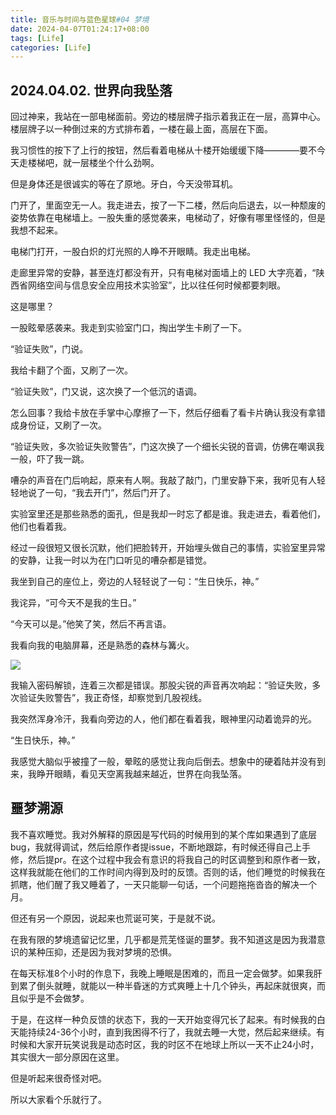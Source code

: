 ```yaml
---
title: 音乐与时间与蓝色星球#04 梦境
date: 2024-04-07T01:24:17+08:00
tags: [Life]
categories: [Life]
---
```


## 2024.04.02. 世界向我坠落

回过神来，我站在一部电梯面前。旁边的楼层牌子指示着我正在一层，高算中心。楼层牌子以一种倒过来的方式排布着，一楼在最上面，高层在下面。

我习惯性的按下了上行的按钮，然后看着电梯从十楼开始缓缓下降————要不今天走楼梯吧，就一层楼坐个什么劲啊。

但是身体还是很诚实的等在了原地。牙白，今天没带耳机。

门开了，里面空无一人。我走进去，按了一下二楼，然后向后退去，以一种颓废的姿势依靠在电梯墙上。一股失重的感觉袭来，电梯动了，好像有哪里怪怪的，但是我想不起来。

电梯门打开，一股白炽的灯光照的人睁不开眼睛。我走出电梯。

走廊里异常的安静，甚至连灯都没有开，只有电梯对面墙上的 LED 大字亮着，“陕西省网络空间与信息安全应用技术实验室”，比以往任何时候都要刺眼。

这是哪里？

一股眩晕感袭来。我走到实验室门口，掏出学生卡刷了一下。

“验证失败”，门说。

我给卡翻了个面，又刷了一次。

“验证失败”，门又说，这次换了一个低沉的语调。

怎么回事？我给卡放在手掌中心摩擦了一下，然后仔细看了看卡片确认我没有拿错成身份证，又刷了一次。

“验证失败，多次验证失败警告”，门这次换了一个细长尖锐的音调，仿佛在嘲讽我一般，吓了我一跳。

嘈杂的声音在门后响起，原来有人啊。我敲了敲门，门里安静下来，我听见有人轻轻地说了一句，“我去开门”，然后门开了。

实验室里还是那些熟悉的面孔，但是我却一时忘了都是谁。我走进去，看着他们，他们也看着我。

经过一段很短又很长沉默，他们把脸转开，开始埋头做自己的事情，实验室里异常的安静，让我一时以为在门口听见的嘈杂都是错觉。

我坐到自己的座位上，旁边的人轻轻说了一句：“生日快乐，神。”

我诧异，“可今天不是我的生日。”

“今天可以是。”他笑了笑，然后不再言语。

我看向我的电脑屏幕，还是熟悉的森林与篝火。

![](fires@1k.jpg)

我输入密码解锁，连着三次都是错误。那股尖锐的声音再次响起：“验证失败，多次验证失败警告”，我正奇怪，却察觉到几股视线。

我突然浑身冷汗，我看向旁边的人，他们都在看着我，眼神里闪动着诡异的光。

“生日快乐，神。”

我感觉大脑似乎被撞了一般，晕眩的感觉让我向后倒去。想象中的硬着陆并没有到来，我睁开眼睛，看见天空离我越来越近，世界在向我坠落。

## 噩梦溯源

我不喜欢睡觉。我对外解释的原因是写代码的时候用到的某个库如果遇到了底层bug，我就得调试，然后给原作者提issue，不断地跟踪，有时候还得自己上手修，然后提pr。在这个过程中我会有意识的将我自己的时区调整到和原作者一致，这样我就能在他们的工作时间内得到及时的反馈。否则的话，他们睡觉的时候我在抓瞎，他们醒了我又睡着了，一天只能聊一句话，一个问题拖拖沓沓的解决一个月。

但还有另一个原因，说起来也荒诞可笑，于是就不说。

在我有限的梦境遗留记忆里，几乎都是荒芜怪诞的噩梦。我不知道这是因为我潜意识的某种压抑，还是因为我对梦境的恐惧。

在每天标准8个小时的作息下，我晚上睡眠是困难的，而且一定会做梦。如果我肝到累了倒头就睡，就能以一种半昏迷的方式爽睡上十几个钟头，再起床就很爽，而且似乎是不会做梦。

于是，在这样一种负反馈的状态下，我的一天开始变得冗长了起来。有时候我的白天能持续24-36个小时，直到我困得不行了，我就去睡一大觉，然后起来继续。有时候和大家开玩笑说我是动态时区，我的时区不在地球上所以一天不止24小时，其实很大一部分原因在这里。

但是听起来很奇怪对吧。

所以大家看个乐就行了。
